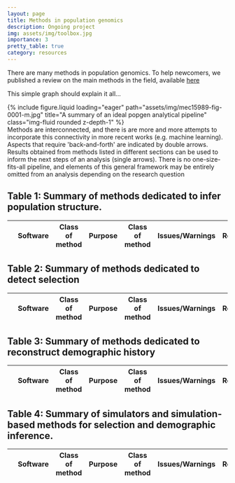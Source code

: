 ```yaml
---
layout: page
title: Methods in population genomics
description: Ongoing project
img: assets/img/toolbox.jpg
importance: 3
pretty_table: true
category: resources
---
```


There are many methods in population genomics. To help newcomers, we published a review on the main methods in the field, available [here](https://doi.org/10.1111/mec.15989) 

This simple graph should explain it all...

<div class="row">
    <div class="col-sm mt-3 mt-md-0">
        {% include figure.liquid loading="eager" path="assets/img/mec15989-fig-0001-m.jpg" title="A summary of an ideal popgen analytical pipeline" class="img-fluid rounded z-depth-1" %}
    </div>
</div>
<div class="caption">
    Methods are interconnected, and there is are more and more attempts to incorporate this connectivity in more recent works (e.g. machine learning). Aspects that require 'back-and-forth' are indicated by double arrows. Results obtained from methods listed in different sections can be used to inform the next steps of an analysis (single arrows). There is no one-size-fits-all pipeline, and elements of this general framework may be entirely omitted from an analysis depending on the research question
</div>


##  Table 1: Summary of methods dedicated to infer population structure.
<table
  data-click-to-select="true"
  data-height="460"
  data-pagination="true"
  data-search="true"
  data-toggle="table"
  data-url="{{ '/assets/json/Table_1.json' | relative_url }}"
>
  <thead>
    <tr>
      <th data-checkbox="true"></th>
      <th data-field="Software" data-halign="left" data-align="center" data-sortable="true">Software</th>
      <th data-field="Class of method" data-halign="center" data-align="right" data-sortable="true">Class of method</th>
      <th data-field="Purpose" data-halign="center" data-align="right" data-sortable="true">Purpose</th>
      <th data-field="Specifics" data-halign="center" data-align="right" data-sortable="true">Class of method</th>
      <th data-field="Issues and warnings" data-halign="center" data-align="right" data-sortable="true">Issues/Warnings</th>
      <th data-field="Reference" data-halign="center" data-align="right" data-sortable="true">Reference</th>
      <th data-field="Link" data-halign="right" data-align="left" data-sortable="true">Link</th>    </tr>
  </thead>
</table>



## Table 2: Summary of methods dedicated to detect selection
<table
  data-click-to-select="true"
  data-height="460"
  data-pagination="true"
  data-search="true"
  data-toggle="table"
  data-url="{{ '/assets/json/Table_2.json' | relative_url }}"
>
  <thead>
    <tr>
      <th data-checkbox="true"></th>
      <th data-field="Software" data-halign="left" data-align="center" data-sortable="true">Software</th>
      <th data-field="Class of method" data-halign="center" data-align="right" data-sortable="true">Class of method</th>
      <th data-field="Purpose" data-halign="center" data-align="right" data-sortable="true">Purpose</th>
      <th data-field="Specifics" data-halign="center" data-align="right" data-sortable="true">Class of method</th>
      <th data-field="Issues and warnings" data-halign="center" data-align="right" data-sortable="true">Issues/Warnings</th>
      <th data-field="Reference" data-halign="center" data-align="right" data-sortable="true">Reference</th>
      <th data-field="Link" data-halign="right" data-align="left" data-sortable="true">Link</th>    </tr>
  </thead>
</table>



## Table 3: Summary of methods dedicated to reconstruct demographic history
<table
  data-click-to-select="true"
  data-height="460"
  data-pagination="true"
  data-search="true"
  data-toggle="table"
  data-url="{{ '/assets/json/Table_3.json' | relative_url }}"
>
  <thead>
    <tr>
      <th data-checkbox="true"></th>
      <th data-field="Software" data-halign="left" data-align="center" data-sortable="true">Software</th>
      <th data-field="Class of method" data-halign="center" data-align="right" data-sortable="true">Class of method</th>
      <th data-field="Purpose" data-halign="center" data-align="right" data-sortable="true">Purpose</th>
      <th data-field="Specifics" data-halign="center" data-align="right" data-sortable="true">Class of method</th>
      <th data-field="Issues and warnings" data-halign="center" data-align="right" data-sortable="true">Issues/Warnings</th>
      <th data-field="Reference" data-halign="center" data-align="right" data-sortable="true">Reference</th>
      <th data-field="Link" data-halign="right" data-align="left" data-sortable="true">Link</th>    </tr>
  </thead>
</table>



## Table 4: Summary of simulators and simulation-based methods for selection and demographic inference.
<table
  data-click-to-select="true"
  data-height="460"
  data-pagination="true"
  data-search="true"
  data-toggle="table"
  data-url="{{ '/assets/json/Table_4.json' | relative_url }}"
>
  <thead>
    <tr>
      <th data-checkbox="true"></th>
      <th data-field="Software" data-halign="left" data-align="center" data-sortable="true">Software</th>
      <th data-field="Class of method" data-halign="center" data-align="right" data-sortable="true">Class of method</th>
      <th data-field="Purpose" data-halign="center" data-align="right" data-sortable="true">Purpose</th>
      <th data-field="Specifics" data-halign="center" data-align="right" data-sortable="true">Class of method</th>
      <th data-field="Issues and warnings" data-halign="center" data-align="right" data-sortable="true">Issues/Warnings</th>
      <th data-field="Reference" data-halign="center" data-align="right" data-sortable="true">Reference</th>
      <th data-field="Link" data-halign="right" data-align="left" data-sortable="true">Link</th>
    </tr>
  </thead>
</table>
